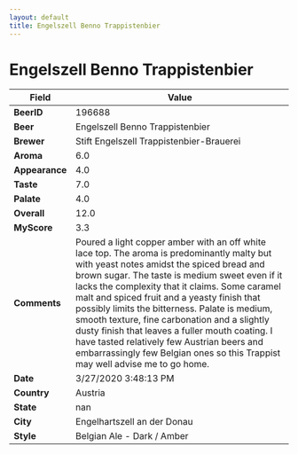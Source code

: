 ```yaml
---
layout: default
title: Engelszell Benno Trappistenbier
---
```


# Engelszell Benno Trappistenbier

| Field         | Value     |
|---------------|-----------|
| **BeerID** | 196688 |
| **Beer** | Engelszell Benno Trappistenbier |
| **Brewer** | Stift Engelszell Trappistenbier-Brauerei |
| **Aroma** | 6.0 |
| **Appearance** | 4.0 |
| **Taste** | 7.0 |
| **Palate** | 4.0 |
| **Overall** | 12.0 |
| **MyScore** | 3.3 |
| **Comments** | Poured a light copper amber with an off white lace top. The aroma is predominantly malty but with yeast notes amidst the spiced bread and brown sugar. The taste is medium sweet even if it lacks the complexity that it claims. Some caramel malt and spiced fruit and a yeasty finish that possibly limits the bitterness. Palate is medium, smooth texture, fine carbonation and a slightly dusty finish that leaves a fuller mouth coating. I have tasted relatively few Austrian beers and embarrassingly few Belgian ones so this Trappist may well advise me to go home. |
| **Date** | 3/27/2020 3:48:13 PM |
| **Country** | Austria |
| **State** | nan |
| **City** | Engelhartszell an der Donau |
| **Style** | Belgian Ale - Dark / Amber |
